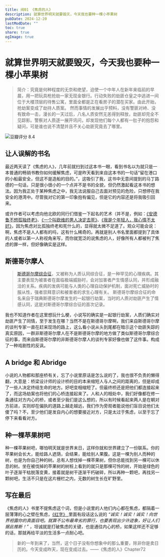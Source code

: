 ```yaml
---
title: 阅01 《焦虑的人》
description: 就算世界明天就要毁灭，今天我也要种一棵小苹果树
pubDate: 2024-12-20
lastModDate: ""
toc: true
share: true
ogImage: true
---
```


# 就算世界明天就要毁灭，今天我也要种一棵小苹果树


> 简介：究竟是何种程度的无奈和绝望，迫使一个中年人在新年来临前的早晨，用一把玩具枪抢劫一家无现金银行。行动失败的劫匪仓皇之中逃进一间位于大楼顶层的待售公寓，里面全都是正在看房子的潜在买家。由此开始，抢劫案变成了劫持人质案。
>然而事情的发展出乎预料，没有警匪对峙、没有致命一击，漫长的一天过后，八名人质安然无恙得到释放，劫匪却完全不见踪影。警察对人质逐一展开讯问，却发现他们每个人都有一肚子的抱怨和疑问，可是谁也说不清楚并且不关心劫匪究竟去了哪里。

![豆瓣评分 8.4](https://pic.arkread.com/cover/ebook/f/329135494.1653693776.jpg!cover_default.jpg)

## 让人误解的书名

最近两天读了《焦虑的人》，几年前就扫到过这本书一眼，看到书名以为就只是一本普通的畅销书教你如何缓解焦虑，可是昨天看到来自这本书的一句话“留在港口的小船最安全，但这不是造船的目的。”，这吸引了我，这书中无意间提到的马丁路德的一句话，只是很小很小的一个点并不是书的全貌，但仍然激起看这本书的想法。因为我正处于某种焦虑之中，我无法说服自己去面对预见的危险，只想停在我安全的港湾中。尽管我对它的第一印象抱有偏见，但是它的内容还是将我吸引回来。

或许作者可以考虑向他北欧的同行们借鉴一下起名的艺术（并不是，例如：[《安德鲁不想孤独终老》](https://book.douban.com/subject/34982078/)、[《一个叫欧维的男人决定去死》](https://book.douban.com/subject/27054340/)、[《我是个年轻人，我心情不太好》](https://book.douban.com/subject/34429342/)，因为焦虑对比孤独终老和死什么的，显得就太微不足道了。观众可能会说：啊，焦虑不是人人都有的吗，这有什么稀奇的。再就是别人书名里面都提到了具体的人或者以第一人称视角来写，而你就宽泛的说焦虑的人，好像所有人都被判了焦虑的罪一样，但好像确实是这样。

## 斯德哥尔摩人

> [斯德哥尔摩综合征](https://baike.baidu.com/item/%E6%96%AF%E5%BE%B7%E5%93%A5%E5%B0%94%E6%91%A9%E7%BB%BC%E5%90%88%E5%BE%81/8777985)，又被称为人质认同综合征，是一种罕见的心理疾病。其主要表现为被害者在面临极端威胁时，会对加害者产生情感认同，并形成融洽的关系。疾病的发病可能与人类的心理自动保护机制，面对死亡威胁时的服从性，强者崇拜意识和被害者的求生心理有关。
>斯德哥尔摩综合征的命名来自于瑞典斯德哥尔摩发生的一起银行劫案，当时的人质对劫匪产生了情感认同，这是对斯德哥尔摩综合征的首次记录。

我也不知道作者在这里想玩什么梗，小说写的确实是一起银行劫案，人质们确实对劫匪产生了同情，至于发生在哪？当然不是在斯德哥尔摩啊，我们来自斯德哥尔摩的谈判专家一直在赶来现场的路上，这么看小说从头到尾都在暗示这个劫匪失踪的真实原因，一群非斯德哥尔摩人在不是斯德哥尔摩的地方做了类似斯德哥尔摩综合征的事，而来自斯德哥尔摩的非斯德哥尔摩人的谈判专家好像也做了这件事。构成了一种戏剧性的反讽。

## A bridge 和 Abridge

小说的人物都和那座桥有关，忘了小说里原话是怎么说的了，我也很不负责的懒得翻，大意是：桥梁设计师的设计桥的目的本来缩短人与人之间的距离的，但是却成了一些人决定终结生命的地方。好吧变相缩短了。但最终桥还是把他们都连接起来了，而这场劫案也将他们的心桥连接起来了。人和人的相处中，我们好像都在修一条通往对方内心的桥，或者至少我们是这么想的，所以有时候看起来两人是在朝对方前进，实则却在偏执的道路上越走越远，我们作为旁观者能说他们盲目说他们太傻了吗？不，至少他们是发自内心的想要接近对方，只是太过于焦虑，以至于忘了停下来看看对方。

## 种一棵苹果树吧

种一棵苹果树吧，哪怕明天就是世界末日，这样你就和世界建立了一份联系。你的苹果树会长大，能给路人遮荫，会结果，能给别人果腹。这是一棵为别人而种的树，也是为你自己种的树。总有人想伐掉一棵苹果树，但你总能找到另一棵可以休息的树。坐在被伐掉的苹果树的树桩上看到的就只是那棵可怜的树，开始是绿色的叶子逐渐干枯脱落变黄，接着就是树干逐渐干朽破碎，所以再种一颗吧，再找另一颗树吧，生活不只是在这片栅栏之内，无数的树生长在旷野里。

## 写在最后

《焦虑的人》书里不提焦虑这个词，但是小说里的人他们内心都在焦虑，都隔着一层薄薄的心之壁在焦虑，[《红字》 ](https://book.douban.com/subject/19961142/)里面有段话这么说的 *_“诚实！诚实！诚实！向世界袒露你的真面目吧。就算不公布最卑劣的罪行，也要表现出少许迹象，好让人们据此推断！”_* ，坦诚就是打破焦虑的关键，也是通往内心的桥，如果这样还不足够的话，那就再给平淡的生活多一点耐心吧。

> 新的一年到来了，当然，这个日子没有你想象中的那么重要，除非你是卖日历的。今天变成昨天，现在变成过去。——《焦虑的人》Chapter72
